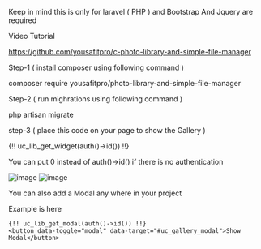 Keep in mind this is only for laravel ( PHP ) and Bootstrap And Jquery are required

Video Tutorial

https://github.com/yousafitpro/c-photo-library-and-simple-file-manager


Step-1 ( install composer using following command )

 
composer require yousafitpro/photo-library-and-simple-file-manager

Step-2 ( run mighrations using following command )


php artisan migrate


step-3 ( place this code on your page to show the Gallery )



{!! uc_lib_get_widget(auth()->id()) !!}

You can put 0 instead of auth()->id() if there is no authentication

![image](https://github.com/yousafitpro/c-photo-library-and-simple-file-manager/assets/77118786/3100f7fb-6a61-4fc6-9536-9f2c948eb3c6)
![image](https://github.com/yousafitpro/c-photo-library-and-simple-file-manager/assets/77118786/d18ffd04-93d2-4db5-b95c-2a2ee329a665)




You can also add a Modal any where in your project

Example is here 


    {!! uc_lib_get_modal(auth()->id()) !!}
    <button data-toggle="modal" data-target="#uc_gallery_modal">Show Modal</button>



